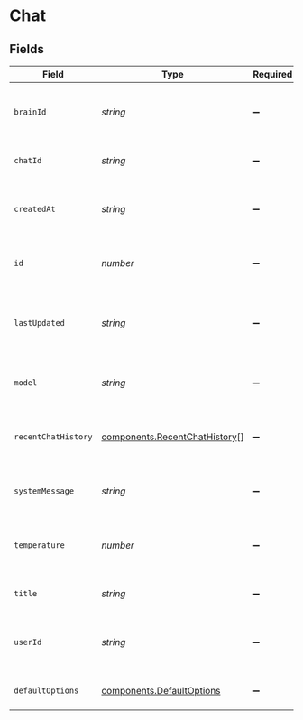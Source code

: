 # Chat


## Fields

| Field                                                                          | Type                                                                           | Required                                                                       | Description                                                                    |
| ------------------------------------------------------------------------------ | ------------------------------------------------------------------------------ | ------------------------------------------------------------------------------ | ------------------------------------------------------------------------------ |
| `brainId`                                                                      | *string*                                                                       | :heavy_minus_sign:                                                             | The ID of the brain associated with the chat                                   |
| `chatId`                                                                       | *string*                                                                       | :heavy_minus_sign:                                                             | The unique identifier of the chat                                              |
| `createdAt`                                                                    | *string*                                                                       | :heavy_minus_sign:                                                             | The timestamp when the chat was created                                        |
| `id`                                                                           | *number*                                                                       | :heavy_minus_sign:                                                             | The unique identifier of the chat record                                       |
| `lastUpdated`                                                                  | *string*                                                                       | :heavy_minus_sign:                                                             | The timestamp when the chat was last updated                                   |
| `model`                                                                        | *string*                                                                       | :heavy_minus_sign:                                                             | The name of the model used for the chat                                        |
| `recentChatHistory`                                                            | [components.RecentChatHistory](../../models/components/recentchathistory.md)[] | :heavy_minus_sign:                                                             | The metadata related to the chat interactions                                  |
| `systemMessage`                                                                | *string*                                                                       | :heavy_minus_sign:                                                             | The system message or prompt for the chat                                      |
| `temperature`                                                                  | *number*                                                                       | :heavy_minus_sign:                                                             | The temperature value used for the model                                       |
| `title`                                                                        | *string*                                                                       | :heavy_minus_sign:                                                             | The title or name of the chat                                                  |
| `userId`                                                                       | *string*                                                                       | :heavy_minus_sign:                                                             | The ID of the user associated with the chat                                    |
| `defaultOptions`                                                               | [components.DefaultOptions](../../models/components/defaultoptions.md)         | :heavy_minus_sign:                                                             | The default options for the chat                                               |